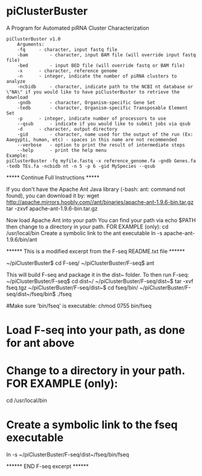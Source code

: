 # piClusterBuster
A Program for Automated piRNA Cluster Characterization

	piClusterBuster v1.0
		Arguments:
		-fq		- character, input fastq file
		-bam		- character, input BAM file (will override input fastq file)
		-bed		- input BED file (will override fastq or BAM file)
		-x		- character, reference genome
		-n		- integer, indicate the number of piRNA clusters to analyze
		-ncbidb		- character, indicate path to the NCBI nt database or \"NA\" if you would like to have piClusterBuster to retrieve the download
		-gndb		- character, Organism-specific Gene Set
		-tedb		- character, Organism-specific Transposable Element Set
		-p		- integer, indicate number of processors to use
		--qsub		- indicate if you would like to submit jobs via qsub
		-d		- character, output directory
		-gid		- character, name used for the output of the run (Ex: Aaegypti, human, etc) - spaces in this name are not recommended
		--verbose	- option to print the result of intermediate steps
		--help		- print the help menu
	Example:
	piClusterBuster -fq myfile.fastq -x reference_genome.fa -gndb Genes.fa -tedb TEs.fa -ncbidb nt -n 5 -p 6 -gid MySpecies --qsub



***** Continue Full Instructions *****

If you don't have the Apache Ant Java library (-bash: ant: command not found), you can download it by:
	wget http://apache.mirrors.hoobly.com//ant/binaries/apache-ant-1.9.6-bin.tar.gz
	tar -zxvf apache-ant-1.9.6-bin.tar.gz

Now load Apache Ant into your path
You can find your path via
	echo $PATH
then change to a directory in your path. FOR EXAMPLE (only):
	cd /usr/local/bin
Create a symbolic link to the ant executable
	ln -s apache-ant-1.9.6/bin/ant

****** This is a modified excerpt from the F-seq README.txt file ******

~/piClusterBuster$ cd F-seq/
~/piClusterBuster/F-seq$ ant

This will build F-seq and package it in the dist~ folder. To then run F-seq:
~/piClusterBuster/F-seq$ cd dist~/
~/piClusterBuster/F-seq/dist~$ tar -xvf fseq.tgz
~/piClusterBuster/F-seq/dist~$ cd fseq/bin/
~/piClusterBuster/F-seq/dist~/fseq/bin$ ./fseq

#Make sure 'bin/fseq' is executable:
chmod 0755 bin/fseq

# Load F-seq into your path, as done for ant above
# Change to a directory in your path. FOR EXAMPLE (only):
cd /usr/local/bin
# Create a symbolic link to the fseq executable
ln -s ~/piClusterBuster/F-seq/dist~/fseq/bin/fseq

****** END F-seq excerpt ******

